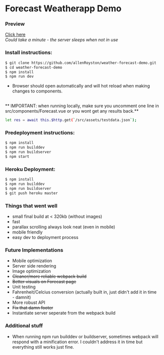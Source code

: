 # Forecast Weatherapp Demo


### Preview
[Click here](https://vue-weather-forecast.herokuapp.com/)
<br>
*Could take a minute - the server sleeps when not in use*
 

### Install instructions:
```sh
$ git clone https://github.com/allenRoyston/weather-forecast-demo.git
$ cd weather-forecast-demo
$ npm install
$ npm run dev
```
- Browser should open automatically and will hot reload when making changes to components.  
<br>
** IMPORTANT:  when running locally, make sure you uncomment one line in src/components/Forecast.vue or you wont get any results back.**

```sh
let res = await this.$http.get(`/src/assets/testdata.json`);
```


### Predeployment instructions:
```sh
$ npm install
$ npm run builddev
$ npm run buildserver
$ npm start  
```

### Heroku Deployment:
```sh
$ npm install
$ npm run builddev
$ npm run buildserver
$ git push heroku master
```

### Things that went well
- small final build at < 320kb (without images)
- fast
- parallax scrolling always look neat (even in mobile)
- mobile friendly 
- easy dev to deployment process

### Future Implementations
- Mobile optimization
- Server side rendering
- Image optimization
- ~~Cleaner/more reliable webpack build~~
- ~~Better visuals on Forecast page~~
- Unit testing
- Fahrenheit/Celcius conversion (actually built in, just didn't add it in time - damnit)
- More robust API
- ~~Fix that damn footer~~
- Instantiate server seperate from the webpack build


### Additional stuff
- When running npm run builddev or buildserver, sometimes webpack will respond with a minification error.  I couldn't address it in time but everything still works just fine.

